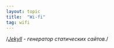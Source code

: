 ```yaml
---
layout: topic
title:  "Wi-fi"
tag: wifi
---
```



/*[Jekyll](https://jekyllrb.com/) - генератор статических сайтов.*/
